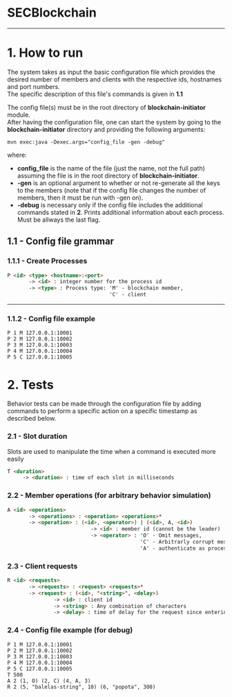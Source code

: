 # SECBlockchain

---

# 1. How to run
The system takes as input the basic configuration file which provides
the desired number of members and clients with the respective ids, hostnames
and port numbers.  
The specific description of this file's commands is given in **1.1**  
  
The config file(s) must be in the root directory of **blockchain-initiator** module.  
After having the configuration file, one can start the system by going to the
**blockchain-initiator** directory and providing the following arguments:  
```shell
mvn exec:java -Dexec.args="config_file -gen -debug"
```
where: 
- **config_file** is the name of the file (just the name, not the full path)
assuming the file is in the root directory of **blockchain-initiator**.
- **-gen** is an optional argument to whether or not re-generate all the keys
to the members (note that if the config file changes the number of members, then 
it must be run with -gen on).
- **-debug** is necessary only if the config file includes the additional commands
stated in **2**. Prints additional information about each process. Must be allways
the last flag.

## 1.1 - Config file grammar 
### 1.1.1 -  Create Processes
``` HTML
P <id> <type> <hostname>:<port>
       -> <id> : integer number for the process id
       -> <type> : Process type: 'M' - blockchain member,
                                 'C' - client
```
---
### 1.1.2 - Config file example
```
P 1 M 127.0.0.1:10001
P 2 M 127.0.0.1:10002
P 3 M 127.0.0.1:10003
P 4 M 127.0.0.1:10004
P 5 C 127.0.0.1:10005
```

# 2. Tests
Behavior tests can be made through the configuration file by adding commands to perform a 
specific action on a specific timestamp as described below.

### 2.1 - Slot duration
Slots are used to manipulate the time when a command is executed more easily
```HTML
T <duration>
     -> <duration> : time of each slot in milliseconds
```    
### 2.2 - Member operations (for arbitrary behavior simulation)
```HTML
A <id> <operations>
       -> <operations> : <operation> <operations>*
       -> <operation> : (<id>, <operator>) | (<id>, A, <id>)
                           -> <id> : member id (cannot be the leader)
                           -> <operator> : 'O' - Omit messages,
                                           'C' - Arbitrarly corrupt messages,
                                           'A' - authenticate as process with <id>
```
### 2.3 - Client requests
```HTML
R <id> <requests>
       -> <requests> : <request> <requests>*
       -> <request> : (<id>, "<string>", <delay>)
               -> <id> : client id
               -> <string> : Any combination of characters
               -> <delay> : time of delay for the request since entering the slot in millis
```
### 2.4 - Config file example (for debug)
```
P 1 M 127.0.0.1:10001
P 2 M 127.0.0.1:10002
P 3 M 127.0.0.1:10003
P 4 M 127.0.0.1:10004
P 5 C 127.0.0.1:10005
T 500
A 2 (1, O) (2, C) (4, A, 3)
R 2 (5, "balelas-string", 10) (6, "popota", 300)
```
